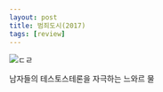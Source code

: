 ```yaml
---
layout: post
title: 범죄도시(2017)
tags: [review]
---
```

![ㄷㄹ](https://user-images.githubusercontent.com/50545088/150650108-8d5dbf56-4513-4903-94da-59fbec9618a4.jpeg)

남자들의 테스토스테론을 자극하는 느와르 물